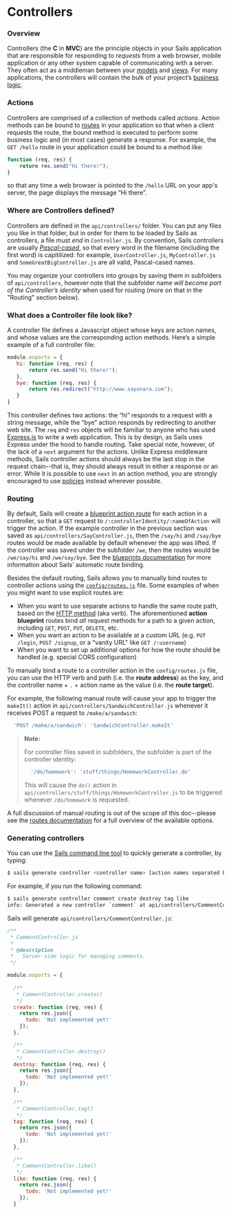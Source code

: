 # Controllers

### Overview

Controllers (the **C** in **MVC**) are the principle objects in your Sails application that are responsible for responding to *requests* from a web browser, mobile application or any other system capable of communicating with a server.  They often act as a middleman between your [models](./#!documentation/reference/models) and [views](./#!documentation/reference/views). For many applications, the controllers will contain the bulk of your project&rsquo;s [business logic](http://en.wikipedia.org/wiki/Business_logic).

### Actions
Controllers are comprised of a collection of methods called *actions*.  Action methods can be bound to [routes](./#!documentation/reference/routes) in your application so that when a client requests the route, the bound method is executed to perform some business logic and (in most cases) generate a response.  For example, the `GET /hello` route in your application could be bound to a method like:

```javascript
function (req, res) {
    return res.send("Hi there!");
}
```

so that any time a web browser is pointed to the `/hello` URL on your app's server, the page displays the message &ldquo;Hi there&rdquo;.

### Where are Controllers defined?
Controllers are defined in the `api/controllers/` folder. You can put any files you like in that folder, but in order for them to be loaded by Sails as controllers, a file must *end* in `Controller.js`.  By convention, Sails controllers are usually [*Pascal-cased*](http://c2.com/cgi/wiki?PascalCase), so that every word in the filename (including the first word) is capitilized: for example, `UserController.js`, `MyController.js` and `SomeGreatBigController.js` are all valid, Pascal-cased names.

You may organize your controllers into groups by saving them in subfolders of `api/controllers`, however note that the subfolder name *will become part of the Controller&rsquo;s identity* when used for routing (more on that in the "Routing" section below).

### What does a Controller file look like?
A controller file defines a Javascript object whose keys are action names, and whose values are the corresponding action methods.  Here&rsquo;s a simple example of a full controller file:

```javascript
module.exports = {
   hi: function (req, res) {
       return res.send("Hi there!");
   },
   bye: function (req, res) {
       return res.redirect("http://www.sayonara.com");
   }
}
```

This controller defines two actions: the &ldquo;hi&rdquo; responds to a request with a string message, while the &ldquo;bye&rdquo; action responds by redirecting to another web site.  The `req` and `res` objects will be familiar to anyone who has used [Express.js](http://expressjs.com) to write a web application.  This is by design, as Sails uses Express under the hood to handle routing.  Take special note, however, of the lack of a `next` argument for the actions.  Unlike Express  middleware methods, Sails controller actions should always be the last stop in the request chain--that is, they should always result in either a response or an error.  While it is possible to use `next` in an action method, you are strongly encouraged to use [policies](./#!documentation/reference/policies) instead wherever possible.

### Routing

By default, Sails will create a [blueprint action route](./#!documentation/reference/blueprints) for each action in a controller, so that a `GET` request to `/:controllerIdentity/:nameOfAction` will trigger the action.  If the example controller in the previous section was saved as `api/controllers/SayController.js`, then the `/say/hi` and `/say/bye` routes would be made available by default whenever the app was lifted.  If the controller was saved under the subfolder `/we`, then the routes would be `/we/say/hi` and `/we/say/bye`.  See the [blueprints documentation](./#!documentation/reference/blueprints) for more information about Sails&rsquo; automatic route binding.

Besides the default routing, Sails allows you to manually bind routes to controller actions using the [`config/routes.js`]() file.  Some examples of when you might want to use explicit routes are:

+ When you want to use separate actions to handle the same route path, based on the [HTTP method](http://www.w3.org/Protocols/rfc2616/rfc2616-sec9.html) (aka verb).  The aforementioned **action blueprint** routes bind *all* request methods for a path to a given action, including `GET`, `POST`, `PUT`, `DELETE`, etc.
+ When you want an action to be available at a custom URL (e.g. `PUT /login`, `POST /signup`, or a "vanity URL" like `GET /:username`)
+ When you want to set up additional options for how the route should be handled (e.g. special CORS configuration)

To manually bind a route to a controller action in the `config/routes.js` file, you can use the HTTP verb and path (i.e. the **route address**) as the key, and the controller name + `.` + action name as the value (i.e. the **route target**).

For example, the following manual route will cause your app to trigger the `makeIt()` action in `api/controllers/SandwichController.js` whenever it receives POST a request to `/make/a/sandwich`:

```js
  'POST /make/a/sandwich': 'SandwichController.makeIt'
```


> **Note:**
>
> For controller files saved in subfolders, the subfolder is part of the controller identity:
>
> ```js
>   '/do/homework': 'stuff/things/HomeworkController.do'
> ```
>
> This will cause the `do()` action in `api/controllers/stuff/things/HomeworkController.js` to be triggered whenever `/do/homework` is requested.

A full discussion of manual routing is out of the scope of this doc--please see the [routes documentation](./#!documentation/reference/routes) for a full overview of the available options.



### Generating controllers

You can use the [Sails command line tool](./#!documentation/reference/CommandLine) to quickly generate a controller, by typing:

```sh
$ sails generate controller <controller name> [action names separated by spaces...]
```

For example, if you run the following command:

```sh
$ sails generate controller comment create destroy tag like
info: Generated a new controller `comment` at api/controllers/CommentController.js!
```

Sails will generate `api/controllers/CommentController.js`:

```javascript
/**
 * CommentController.js 
 *
 * @description
 *   Server-side logic for managing comments.
 */

module.exports = {
	
  /**
   * CommentController.create()
   */
  create: function (req, res) {
    return res.json({
      todo: 'Not implemented yet!'
    });
  },

  /**
   * CommentController.destroy()
   */
  destroy: function (req, res) {
    return res.json({
      todo: 'Not implemented yet!'
    });
  },

  /**
   * CommentController.tag()
   */
  tag: function (req, res) {
    return res.json({
      todo: 'Not implemented yet!'
    });
  },

  /**
   * CommentController.like()
   */
  like: function (req, res) {
    return res.json({
      todo: 'Not implemented yet!'
    });
  }
```
